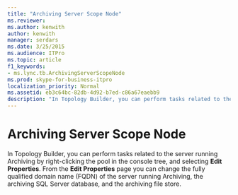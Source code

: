 ```yaml
---
title: "Archiving Server Scope Node"
ms.reviewer: 
ms.author: kenwith
author: kenwith
manager: serdars
ms.date: 3/25/2015
ms.audience: ITPro
ms.topic: article
f1_keywords:
- ms.lync.tb.ArchivingServerScopeNode
ms.prod: skype-for-business-itpro
localization_priority: Normal
ms.assetid: eb3c64bc-82db-4d92-b7ed-c86a67eaebb9
description: "In Topology Builder, you can perform tasks related to the server running Archiving by right-clicking the pool in the console tree, and selecting Edit Properties. From the Edit Properties page you can change the fully qualified domain name (FQDN) of the server running Archiving, the archiving SQL Server database, and the archiving file store."
---
```


# Archiving Server Scope Node
 
In Topology Builder, you can perform tasks related to the server running Archiving by right-clicking the pool in the console tree, and selecting **Edit Properties**. From the **Edit Properties** page you can change the fully qualified domain name (FQDN) of the server running Archiving, the archiving SQL Server database, and the archiving file store.
  

